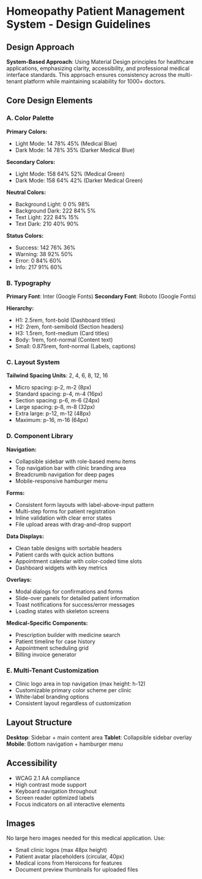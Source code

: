 # Homeopathy Patient Management System - Design Guidelines

## Design Approach
**System-Based Approach**: Using Material Design principles for healthcare applications, emphasizing clarity, accessibility, and professional medical interface standards. This approach ensures consistency across the multi-tenant platform while maintaining scalability for 1000+ doctors.

## Core Design Elements

### A. Color Palette
**Primary Colors:**
- Light Mode: 14 78% 45% (Medical Blue)
- Dark Mode: 14 78% 35% (Darker Medical Blue)

**Secondary Colors:**
- Light Mode: 158 64% 52% (Medical Green)
- Dark Mode: 158 64% 42% (Darker Medical Green)

**Neutral Colors:**
- Background Light: 0 0% 98%
- Background Dark: 222 84% 5%
- Text Light: 222 84% 15%
- Text Dark: 210 40% 90%

**Status Colors:**
- Success: 142 76% 36%
- Warning: 38 92% 50%
- Error: 0 84% 60%
- Info: 217 91% 60%

### B. Typography
**Primary Font**: Inter (Google Fonts)
**Secondary Font**: Roboto (Google Fonts)

**Hierarchy:**
- H1: 2.5rem, font-bold (Dashboard titles)
- H2: 2rem, font-semibold (Section headers)
- H3: 1.5rem, font-medium (Card titles)
- Body: 1rem, font-normal (Content text)
- Small: 0.875rem, font-normal (Labels, captions)

### C. Layout System
**Tailwind Spacing Units**: 2, 4, 6, 8, 12, 16
- Micro spacing: p-2, m-2 (8px)
- Standard spacing: p-4, m-4 (16px)
- Section spacing: p-6, m-6 (24px)
- Large spacing: p-8, m-8 (32px)
- Extra large: p-12, m-12 (48px)
- Maximum: p-16, m-16 (64px)

### D. Component Library

**Navigation:**
- Collapsible sidebar with role-based menu items
- Top navigation bar with clinic branding area
- Breadcrumb navigation for deep pages
- Mobile-responsive hamburger menu

**Forms:**
- Consistent form layouts with label-above-input pattern
- Multi-step forms for patient registration
- Inline validation with clear error states
- File upload areas with drag-and-drop support

**Data Displays:**
- Clean table designs with sortable headers
- Patient cards with quick action buttons
- Appointment calendar with color-coded time slots
- Dashboard widgets with key metrics

**Overlays:**
- Modal dialogs for confirmations and forms
- Slide-over panels for detailed patient information
- Toast notifications for success/error messages
- Loading states with skeleton screens

**Medical-Specific Components:**
- Prescription builder with medicine search
- Patient timeline for case history
- Appointment scheduling grid
- Billing invoice generator

### E. Multi-Tenant Customization
- Clinic logo area in top navigation (max height: h-12)
- Customizable primary color scheme per clinic
- White-label branding options
- Consistent layout regardless of customization

## Layout Structure
**Desktop**: Sidebar + main content area
**Tablet**: Collapsible sidebar overlay
**Mobile**: Bottom navigation + hamburger menu

## Accessibility
- WCAG 2.1 AA compliance
- High contrast mode support
- Keyboard navigation throughout
- Screen reader optimized labels
- Focus indicators on all interactive elements

## Images
No large hero images needed for this medical application. Use:
- Small clinic logos (max 48px height)
- Patient avatar placeholders (circular, 40px)
- Medical icons from Heroicons for features
- Document preview thumbnails for uploaded files